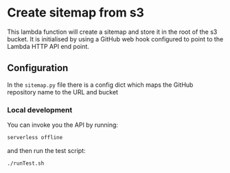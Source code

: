 # Create sitemap from s3

This lambda function will create a sitemap and store it in the root of the s3 bucket. It is initialised by using a GitHub web hook configured to point to the Lambda HTTP API end point.

## Configuration

In the `sitemap.py` file there is a config dict which maps the GitHub repository name to the URL and bucket

### Local development

You can invoke you the API by running:

```bash
serverless offline
```

and then run the test script:

```bash
./runTest.sh
```

